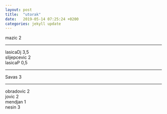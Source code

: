 ```yaml
---
layout: post
title:  "utorak"
date:   2019-05-14 07:25:24 +0200
categories: jekyll update
---
```


mazic 2  

***

lasicaDj 3,5  
slijepcevic 2  
lasicaP 0,5  

***

Savas 3  

***

obradovic 2  
jovic 2  
mendjan 1  
nesin 3  
